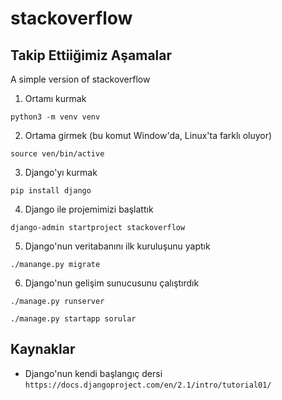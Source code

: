 # stackoverflow

## Takip Ettiiğimiz Aşamalar
A simple version of stackoverflow

1. Ortamı kurmak
```
python3 -m venv venv
```
2. Ortama girmek (bu komut Window'da, Linux'ta farklı oluyor)
```
source ven/bin/active
```
3. Django'yı kurmak
```
pip install django
```
4. Django ile projemimizi başlattık
```
django-admin startproject stackoverflow
```
5.  Django'nun veritabanını ilk kuruluşunu yaptık
```
./manange.py migrate
```
6.  Django'nun gelişim sunucusunu çalıştırdık
```
./manage.py runserver
```
```
./manage.py startapp sorular
```

## Kaynaklar
- Django'nun kendi başlangıç dersi
`https://docs.djangoproject.com/en/2.1/intro/tutorial01/`
